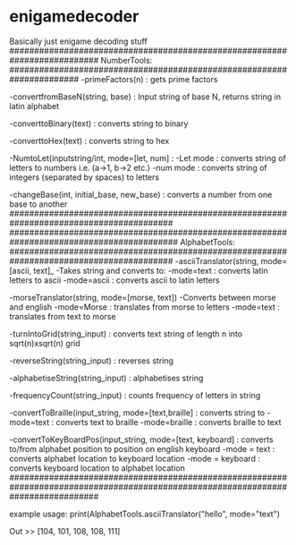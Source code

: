 # enigamedecoder
Basically just enigame decoding stuff
##########################################################################
NumberTools:
######################################################################
  -primeFactors(n) : gets prime factors
 
 -convertfromBaseN(string, base) : Input string of base N, returns string in latin alphabet
 
  -converttoBinary(text) : converts string to binary
  
  -converttoHex(text) : converts string to hex
  
  -NumtoLet(inputstring/int, mode=[let, num] :
    -Let mode : converts string of letters to numbers i.e. (a->1, b->2 etc.)
    -num mode : converts string of integers (separated by spaces) to letters
 
 -changeBase(int, initial_base, new_base) : converts a number from one base to another 
######################################################################################### 
##########################################################################################
AlphabetTools:
#########################################################################################
  -asciiTranslator(string, mode=[ascii, text]_
    -Takes string and converts to:
      -mode=text : converts latin letters to ascii
      -mode=ascii : converts ascii to latin letters
  
  -morseTranslator(string, mode=[morse, text])
    -Converts between morse and english
      -mode=Morse : translates from morse to letters
      -mode=text : translates from text to morse
      
   -turnIntoGrid(string_input) : converts text string of length n into sqrt(n)xsqrt(n) grid
   
   -reverseString(string_input) : reverses string
   
   -alphabetiseString(string_input) : alphabetises string
   
   -frequencyCount(string_input) : counts frequency of letters in string
   
   -convertToBraille(input_string, mode=[text,braille] : converts string to
        -mode=text : converts text to braille
        -mode=braille : converts braille to text
        
   -convertToKeyBoardPos(input_string, mode=[text, keyboard] : converts to/from alphabet position to position on english keyboard
      -mode = text : converts alphabet location to keyboard location
      -mode = keyboard : converts keyboard location to alphabet location
##################################################################################################################################

example usage:
print(AlphabetTools.asciiTranslator("hello", mode="text")

Out >> [104, 101, 108, 108, 111]

